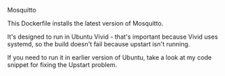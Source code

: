 Mosquitto

This Dockerfile installs the latest version of Mosquitto.

It's designed to run in Ubuntu Vivid - that's important
because Vivid uses systemd, so the build doesn't fail
because upstart isn't running.

If you need to run it in earlier version of Ubuntu,
take a look at my code snippet for fixing the Upstart
problem.
